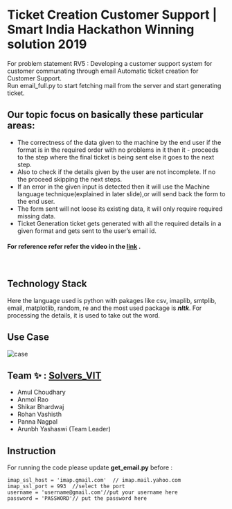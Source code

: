 # Ticket Creation Customer Support | Smart India Hackathon Winning solution 2019
For problem statement RV5 : Developing a customer support system for customer communating through email
Automatic ticket creation for Customer Support.<br>
Run email_full.py to start fetching mail from the server and start generating ticket.<br>
## Our topic focus on basically these particular areas:
- The correctness of the data given to the machine by the end user if the format is in the required order with no problems in it then it - proceeds to the step where the final ticket is being sent else it goes to the next step.
- Also to check if the details given by the user are not incomplete. If no the proceed skipping the next steps.
- If  an error in the given input is detected then it will use the Machine language technique(explained in later slide),or will send back the form to the end user.
- The form sent will not loose its existing data, it will only require required missing data.
- Ticket Generation ticket gets generated with all the required details in a given format and gets sent to the user’s email id.

#### For reference refer refer the video in the [link](https://www.youtube.com/watch?v=oH-CcEjNNjs&feature=youtu.be) .<br>
<br>

## Technology Stack

Here the language used is python with pakages like csv, imaplib, smtplib, email, matplotlib, random, re and the most used package is **_nltk_**. For processing the details, it is used to take out the word. 
<br>
## Use Case
![case](https://user-images.githubusercontent.com/36475185/57319808-13196d80-711b-11e9-9d31-6f158c9e1ca5.png)

## Team ✨ :  [Solvers_VIT](https://www.sih.gov.in/pdf/past_events/software_2019.pdf)

* Amul Choudhary<br>
* Anmol Rao<br>
* Shikar Bhardwaj <br>
* Rohan Vashisth<br>
* Panna Nagpal <br>
* Arunbh Yashaswi (Team Leader)<br>


## Instruction 
For running the code please update **get_email.py** before :<br>
```
imap_ssl_host = 'imap.gmail.com'  // imap.mail.yahoo.com
imap_ssl_port = 993  //select the port
username = 'username@gmail.com'//put your username here
password = 'PASSWORD'// put the password here
  ```
